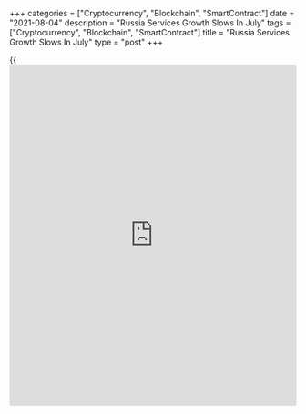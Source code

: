 +++
categories = ["Cryptocurrency", "Blockchain", "SmartContract"]
date = "2021-08-04"
description = "Russia Services Growth Slows In July"
tags = ["Cryptocurrency", "Blockchain", "SmartContract"]
title = "Russia Services Growth Slows In July"
type = "post"
+++

{{<iframe id="large-banner" src="https://www.bounty.group/#slide=13.0" width="100%" height="600" scrolling="no" style="border: 0px solid rgb(216, 221, 230); border-radius: 3px;">}}

Russia's service sector grew at a softer pace in July, data from IHS
Markit showed on Wednesday.

The services Purchasing Managers' Index fell to 53.5 in July from 56.5
in June. Any reading above 50 indicates expansion in the sector.

New [business][1] increased further in July and the rate of new order
growth was the slowest since February.

New export orders declined for the first time since February and
backlogs of work fell at the steepest pace since November last year. The
rate of job creation eased to the slowest since March.

On the price font, input prices increased in July and output charges
rose for the thirteenth month in a row.

Business expectations for output for the next year declined to the
lowest level thus far this year.

The composite output index fell to 51.7 in July from 55.0 in June.

For comments and feedback [contact](https://www.playgroundfx.com/contact/): editorial@rtt[news](https://www.letsplayfx.com/blog/forex-news-website/).com

[Economic News][2]

 **What parts of the world are seeing the best (and worst) economic
performances lately? Click[here][3] to check out our [Econ Scorecard][3]
and find out! See up-to-the-moment [ranking](https://www.playgroundfx.com/blog/crypto-exchange-ranking/)s for the best and worst
performers in [GDP][4], [unemployment rate][5], [inflation][6] and much
more.**

   1. www.rtt[news](https://www.letsplayfx.com/blog/forex-news-website/).com/Content/Business.aspx
   2. www.rtt[news](https://www.letsplayfx.com/blog/forex-news-website/).com/Content/EconomicNews.aspx
   3. www.rtt[news](https://www.letsplayfx.com/blog/forex-news-website/).com/economic-scorecard/world-rank/unemployment-rate/highest-performance.aspx
   4. www.rtt[news](https://www.letsplayfx.com/blog/forex-news-website/).com/economic-scorecard/world-rank/GDP/highest-performance.aspx
   5. www.rtt[news](https://www.letsplayfx.com/blog/forex-news-website/).com/economic-scorecard/world-rank/unemployment-rate/lowest-performance.aspx
   6. www.rtt[news](https://www.letsplayfx.com/blog/forex-news-website/).com/economic-scorecard/world-rank/CPI/highest-performance.aspx